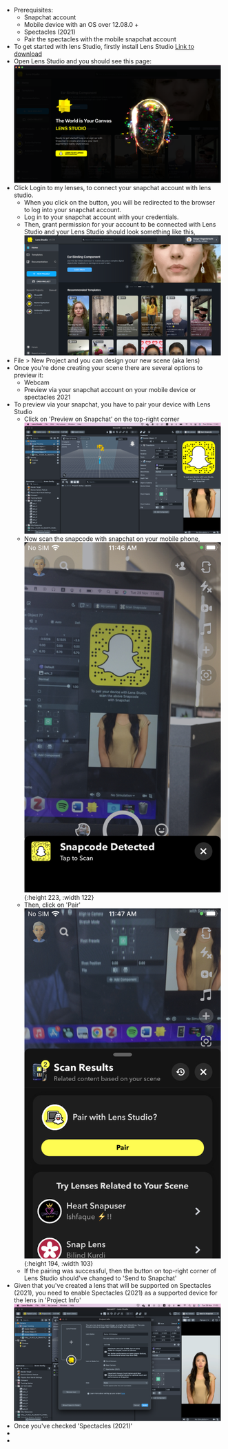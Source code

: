 - Prerequisites:
	- Snapchat account
	- Mobile device with an OS over 12.08.0 +
	- Spectacles (2021)
	- Pair the spectacles with the mobile snapchat account
- To get started with lens Studio, firstly install Lens Studio [Link to download](https://ar.snap.com/download)
- Open Lens Studio and you should see this page:
  ![image.png](../assets/image_1669674860025_0.png)
- Click Login to my lenses, to connect your snapchat account with lens studio.
	- When you click on the button, you will be redirected to the browser to log into your snapchat account.
	- Log in to your snapchat account with your credentials.
	- Then, grant permission for your account to be connected with Lens Studio and your Lens Studio should look something like this,
	  ![image.png](../assets/image_1669675146348_0.png)
- File > New Project and you can design your new scene (aka lens)
- Once you're done creating your scene there are several options to preview it:
	- Webcam
	- Preview via your snapchat account on your mobile device or spectacles 2021
- To preview via your snapchat, you have to pair your device with Lens Studio
	- Click on 'Preview on Snapchat' on the top-right corner
	  ![image.png](../assets/image_1669675447230_0.png)
	- Now scan the snapcode with snapchat on your mobile phone,
	  ![IMG_EBE8590240FF-1.jpeg](../assets/IMG_EBE8590240FF-1_1669675628063_0.jpeg){:height 223, :width 122}
	- Then, click on 'Pair'
	  ![IMG_C9A8F960D330-1.jpeg](../assets/IMG_C9A8F960D330-1_1669675748412_0.jpeg){:height 194, :width 103}
	- If the pairing was successful, then the button on top-right corner of Lens Studio should've changed to 'Send to Snapchat'
- Given that you've created a lens that will be supported on Spectacles (2021), you need to enable Spectacles (2021) as a supported device for the lens in 'Project Info'
  ![image.png](../assets/image_1669675993869_0.png)
- Once you've checked 'Spectacles (2021)'
-
-